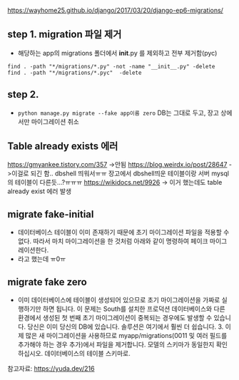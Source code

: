

https://wayhome25.github.io/django/2017/03/20/django-ep6-migrations/


## step 1. migration 파일 제거 
- 해당하는 app의 migrations 폴더에서 __init__.py 를 제외하고 전부 제거함(pyc) 
 ```
 find . -path "*/migrations/*.py" -not -name "__init__.py" -delete
 find . -path "*/migrations/*.pyc"  -delete
 ```
 
## step 2. 
- ```python manage.py migrate --fake app이름 zero```
DB는 그대로 두고, 장고 상에서만 마이그레이션 취소 

## Table already exists 에러 

https://gmyankee.tistory.com/357 ->안됨
https://blog.weirdx.io/post/28647  ->이걸로 되긴 함.. dbshell 띄워서ㅠㅠ 장고에서 dbshell띄운 테이블이랑 서버 mysql의 테이블이 다른듯...?ㅠㅠㅠ
https://wikidocs.net/9926 
-> 이거 했는데도 table already exist 에러 발생 


## migrate fake-initial
- 데이터베이스 테이블이 이미 존재하기 때문에 초기 마이그레이션 파일을 적용할 수 없다. 따라서 마치 마이그레이션을 한 것처럼 아래와 같이 명령하여 페이크 마이그레이션한다.
- 라고 했는데 ㅠ0ㅠ


## migrate fake zero

- 이미 데이터베이스에 테이블이 생성되어 있으므로 초기 마이그레이션을 가짜로 실행하기만 하면 됩니다. 이 문제는 South를 설치한 프로덕션 데이터베이스와 다른 환경에서 생성된 첫 번째 초기 마이그레이션이 중복되는 경우에도 발생할 수 있습니다. 당신은 이미 당신의 DB에 있습니다. 솔루션은 여기에서 훨씬 더 쉽습니다. 3. 이제 많은 새 마이그레이션을 사용하므로 myapp/migrations(0011 및 여러 필드를 추가해야 하는 경우 추가)에서 파일을 제거합니다. 모델의 스키마가 동일한지 확인하십시오. 데이터베이스의 테이블 스키마로.



참고자료:
https://yuda.dev/216
